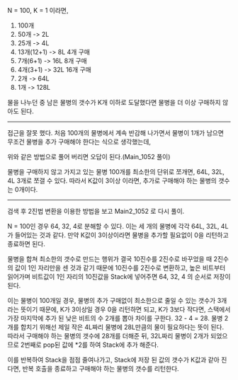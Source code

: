 
N = 100, K = 1 이라면,

1. 100개
2. 50개 -> 2L
3. 25개 -> 4L
4. 13개(12+1) -> 8L 4개 구매
5. 7개(6+1) -> 16L 8개 구매
6. 4개(3+1) -> 32L 16개 구매
7. 2개 -> 64L
8. 1개 -> 128L

물을 나누던 중 남은 물병의 갯수가 K개 이하로 도달했다면 물병을 더 이상 구매하지 않아도 된다.

----------------------------------------

접근을 잘못 했다. 처음 100개의 물병에서 계속 반감해 나가면서
물병이 1개가 남으면 무조건 물병을 추가 구매해야 한다는 식으로 생각했는데,

위와 같은 방법으로 풀어 버리면 오답이 된다.(Main_1052 풀이)

물병을 구매하지 않고 가지고 있는 물병 100개를 최소한의 단위로 쪼개면, 64L, 32L, 4L 3개로 쪼갤 수 있다.
따라서 K값이 3이상 이라면, 추가로 구매해야 하는 물병의 갯수는 0개이다.

-------------------------------------------

검색 후 2진법 변환을 이용한 방법을 보고 Main2_1052 로 다시 풀이.

N = 100인 경우 64, 32, 4로 분해할 수 있다. 이는 세 개의 물병에 각각 64L, 32L, 4L가 들어있는 것과 같다.
만약 K값이 3이상이라면 물병을 추가할 필요없이 0을 리턴하고 종료하면 된다.

물병을 합쳐 최소한의 갯수로 만드는 행위가 결국 10진수를 2진수로 바꾸었을 때 2진수의 값이 1인 자리만을 센 것과 같기 때문에
10진수를 2진수로 변환하고, 높은 비트부터 읽어가며 비트값이 1인 자리의 10진값을 Stack에 넣어주면
64, 32, 4 의 순서로 저장이 된다.

이는 물병이 100개일 경우, 물병의 추가 구매없이 최소한으로 줄일 수 있는 갯수가 3개라는 뜻이기 때문에, K가 3이상일 경우 0을 리턴하면 되고,
K가 3보다 작다면, 스택에서 가장 마지막에 추가 된 낮은 비트의 수 2개를 뽑아 차이를 구한다. 32 - 4 = 28. 
물병 2개를 합치기 위해선 제일 작은 4L짜리 물병에 28L만큼의 물이 필요하다는 뜻이 된다.
따라서 구매해야 하는 물병의 갯수에 28개를 더해준 뒤, 32L짜리 물병이 2개가 되었으므로 2번째로 pop된 값에 *2를 하여 Stack에 추가 해준다.

이를 반복하여 Stack을 점점 줄여나가고, Stack에 저장 된 값의 갯수가 K값과 같아 진다면, 반복 호출을 종료하고 구매해야 하는 물병의 갯수를 리턴한다.

